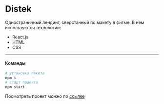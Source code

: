 # Distek

Одностраничный лендинг, сверстанный по макету в фигме. В нем используются технологии:

* React.js
* HTML
* CSS
---

#### Команды
```bash
# установка пакета
npm i
# старт проекта
npm start
```

Посмотреть проект можно по [ссылке](https://akvela.github.io/react-distek/)